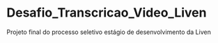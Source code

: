 # Desafio_Transcricao_Video_Liven
Projeto final do processo seletivo estágio de desenvolvimento da Liven
